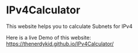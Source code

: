 # IPv4Calculator
This website helps you to calculate Subnets for IPv4 

Here is a live Demo of this website: https://thenerdykid.github.io/IPv4Calculator/

